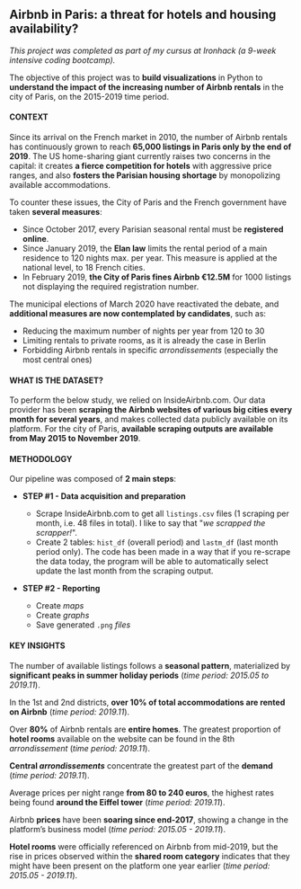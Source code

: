 ## Airbnb in Paris: a threat for hotels and housing availability?

*This project was completed as part of my cursus at Ironhack (a 9-week intensive coding bootcamp).*

The objective of this project was to **build visualizations** in Python to **understand the impact of the increasing number of Airbnb rentals** in the city of Paris, on the 2015-2019 time period.

#### CONTEXT

Since its arrival on the French market in 2010, the number of Airbnb rentals has continuously grown to reach **65,000 listings in Paris only by the end of 2019**. The US home-sharing giant currently raises two concerns in the capital: it creates **a fierce competition for hotels** with aggressive price ranges, and also **fosters the Parisian housing shortage** by monopolizing available accommodations.

To counter these issues, the City of Paris and the French government have taken **several measures**:
- Since October 2017, every Parisian seasonal rental must be **registered online**.
- Since January 2019, the **Elan law** limits the rental period of a main residence to 120 nights max. per year. This measure is applied at the national level, to 18 French cities.
- In February 2019,  **the City of Paris fines Airbnb €12.5M** for 1000 listings not displaying the required registration number.

The municipal elections of March 2020 have reactivated the debate, and **additional measures are now contemplated by candidates**, such as:
- Reducing the maximum number of nights per year from 120 to 30
- Limiting rentals to private rooms, as it is already the case in Berlin
- Forbidding Airbnb rentals in specific *arrondissements* (especially the most central ones)

#### WHAT IS THE DATASET?

To perform the below study, we relied on InsideAirbnb.com. Our data provider has been **scraping the Airbnb websites of various big cities every month for several years**, and makes collected data publicly available on its platform. For the city of Paris, **available scraping outputs are available from May 2015 to November 2019**.

#### METHODOLOGY

Our pipeline was composed of **2 main steps**:

- **STEP #1 - Data acquisition and preparation**
	- Scrape InsideAirbnb.com to get all `listings.csv` files (1 scraping per month, i.e. 48 files in total). I like to say that "*we scrapped the scrapper!*".
	- Create 2 tables: `hist_df` (overall period) and `lastm_df` (last month period only). The code has been made in a way that if you re-scrape the data today, the program will be able to automatically select update the last month from the scraping output.

- **STEP #2 - Reporting**
	- Create *maps*
	- Create *graphs*
	- Save generated `.png` *files*

#### KEY INSIGHTS

The number of available listings follows a **seasonal pattern**, materialized by **significant peaks in summer holiday periods** (*time period: 2015.05 to 2019.11*).

In the 1st and 2nd districts, **over 10% of total accommodations are rented on Airbnb** (*time period: 2019.11*).

Over **80%** of Airbnb rentals are **entire homes**. The greatest proportion of **hotel rooms** available on the website can be found in the 8th *arrondissement* (*time period: 2019.11*).

**Central *arrondissements*** concentrate the greatest part of the **demand** (*time period: 2019.11*).

Average prices per night range **from 80 to 240 euros**, the highest rates being found **around the Eiffel tower** (*time period: 2019.11*).

Airbnb **prices** have been **soaring since end-2017**, showing a change in the platform’s business model (*time period: 2015.05 - 2019.11*).

**Hotel rooms** were officially referenced on Airbnb from mid-2019, but the rise in prices observed within the **shared room category** indicates that they might have been present on the platform one year earlier (*time period: 2015.05 - 2019.11*).